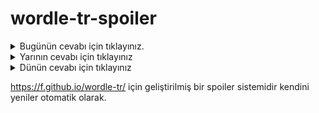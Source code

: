 # wordle-tr-spoiler

<details>
  <summary>Bugünün cevabı için tıklayınız.</summary>
  <br>
    <b> helen </b>
</details>

<details>
  <summary>Yarının cevabı için tıklayınız</summary>
  <br>
   <b> itmam </b>
</details>

<details>
  <summary>Dünün cevabı için tıklayınız </summary>
  <br>
  <b> evaze </b>
</details>

https://f.github.io/wordle-tr/ için geliştirilmiş bir spoiler sistemidir kendini yeniler otomatik olarak.

